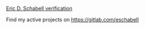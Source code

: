<a rel="me" href="https://fosstodon.org/@ericschabell">Eric D. Schabell verification</a>

Find my active projects on https://gitlab.com/eschabell
